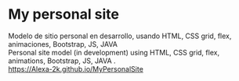 # My personal site
Modelo de sitio personal en desarrollo, usando HTML, CSS grid, flex, animaciones, Bootstrap, JS, JAVA <br>
Personal site model (in development) using HTML, CSS grid, flex, animations, Bootstrap, JS, JAVA .<br>
https://Alexa-2k.github.io/MyPersonalSite
